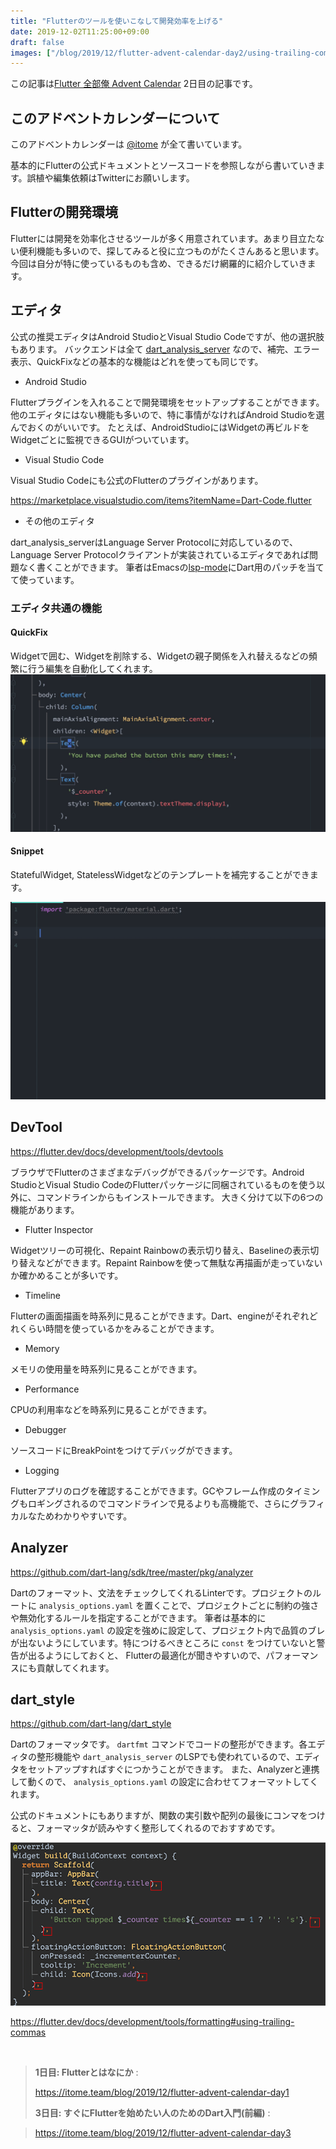 ```yaml
---
title: "Flutterのツールを使いこなして開発効率を上げる"
date: 2019-12-02T11:25:00+09:00
draft: false
images: ["/blog/2019/12/flutter-advent-calendar-day2/using-trailing-comma.png"]
---
```


この記事は[Flutter 全部俺 Advent Calendar](https://adventar.org/calendars/4140) 2日目の記事です。


## このアドベントカレンダーについて
このアドベントカレンダーは [@itome](https://twitter.com/itometeam) が全て書いています。

基本的にFlutterの公式ドキュメントとソースコードを参照しながら書いていきます。誤植や編集依頼はTwitterにお願いします。

## Flutterの開発環境
Flutterには開発を効率化させるツールが多く用意されています。あまり目立たない便利機能も多いので、探してみると役に立つものがたくさんあると思います。
今回は自分が特に使っているものも含め、できるだけ網羅的に紹介していきます。

## エディタ
公式の推奨エディタはAndroid StudioとVisual Studio Codeですが、他の選択肢もあります。
バックエンドは全て [dart_analysis_server](https://github.com/dart-lang/sdk/tree/master/pkg/analysis_server) なので、補完、エラー表示、QuickFixなどの基本的な機能はどれを使っても同じです。

- Android Studio

Flutterプラグインを入れることで開発環境をセットアップすることができます。
他のエディタにはない機能も多いので、特に事情がなければAndroid Studioを選んでおくのがいいです。
たとえば、AndroidStudioにはWidgetの再ビルドをWidgetごとに監視できるGUIがついています。

- Visual Studio Code

Visual Studio Codeにも公式のFlutterのプラグインがあります。

https://marketplace.visualstudio.com/items?itemName=Dart-Code.flutter

- その他のエディタ

dart_analysis_serverはLanguage Server Protocolに対応しているので、Language Server Protocolクライアントが実装されているエディタであれば問題なく書くことができます。
筆者はEmacsの[lsp-mode](https://github.com/emacs-lsp/lsp-mode)にDart用のパッチを当てて使っています。

### エディタ共通の機能
#### QuickFix

Widgetで囲む、Widgetを削除する、Widgetの親子関係を入れ替えるなどの頻繁に行う編集を自動化してくれます。
![QuickFix](./add-padding.gif)

#### Snippet

StatefulWidget, StatelessWidgetなどのテンプレートを補完することができます。

![Snippet](./stful-snippet.gif)

## DevTool

https://flutter.dev/docs/development/tools/devtools

ブラウザでFlutterのさまざまなデバッグができるパッケージです。Android StudioとVisual Studio CodeのFlutterパッケージに同梱されているものを使う以外に、コマンドラインからもインストールできます。
大きく分けて以下の6つの機能があります。

- Flutter Inspector

Widgetツリーの可視化、Repaint Rainbowの表示切り替え、Baselineの表示切り替えなどができます。Repaint Rainbowを使って無駄な再描画が走っていないか確かめることが多いです。

- Timeline

Flutterの画面描画を時系列に見ることができます。Dart、engineがそれぞれどれくらい時間を使っているかをみることができます。

- Memory

メモリの使用量を時系列に見ることができます。

- Performance

CPUの利用率などを時系列に見ることができます。

- Debugger

ソースコードにBreakPointをつけてデバッグができます。

- Logging

Flutterアプリのログを確認することができます。GCやフレーム作成のタイミングもロギングされるのでコマンドラインで見るよりも高機能で、さらにグラフィカルなためわかりやすいです。

## Analyzer

https://github.com/dart-lang/sdk/tree/master/pkg/analyzer

Dartのフォーマット、文法をチェックしてくれるLinterです。プロジェクトのルートに `analysis_options.yaml` を置くことで、プロジェクトごとに制約の強さや無効化するルールを指定することができます。
筆者は基本的に `analysis_options.yaml` の設定を強めに設定して、プロジェクト内で品質のブレが出ないようにしています。特につけるべきところに `const` をつけていないと警告が出るようにしておくと、
Flutterの最適化が聞きやすいので、パフォーマンスにも貢献してくれます。

## dart_style

https://github.com/dart-lang/dart_style

Dartのフォーマッタです。 `dartfmt` コマンドでコードの整形ができます。各エディタの整形機能や `dart_analysis_server` のLSPでも使われているので、エディタをセットアップすればすぐにつかうことができます。
また、Analyzerと連携して動くので、 `analysis_options.yaml` の設定に合わせてフォーマットしてくれます。

公式のドキュメントにもありますが、関数の実引数や配列の最後にコンマをつけると、フォーマッタが読みやすく整形してくれるのでおすすめです。

![Using trailing comma](./using-trailing-comma.png)

https://flutter.dev/docs/development/tools/formatting#using-trailing-commas

<br>

> **1日目: Flutterとはなにか** :
>
> https://itome.team/blog/2019/12/flutter-advent-calendar-day1
>
> **3日目: すぐにFlutterを始めたい人のためのDart入門(前編)** :

> https://itome.team/blog/2019/12/flutter-advent-calendar-day3
